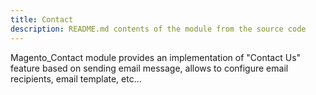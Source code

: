 ```yaml
---
title: Contact
description: README.md contents of the module from the source code
---
```


Magento_Contact module provides an implementation of "Contact Us" feature based on sending email message, allows to configure email recipients, email template, etc...

